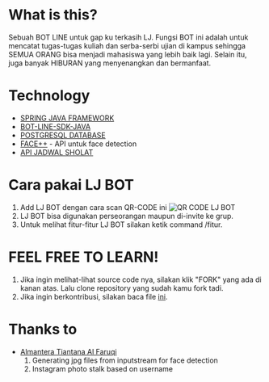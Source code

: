 # What is this?
Sebuah BOT LINE untuk gap ku terkasih LJ. Fungsi BOT ini adalah untuk mencatat tugas-tugas kuliah dan serba-serbi ujian di kampus sehingga SEMUA ORANG bisa menjadi mahasiswa yang lebih baik lagi. Selain itu, juga banyak HIBURAN yang menyenangkan dan bermanfaat.

# Technology
* [SPRING JAVA FRAMEWORK](https://spring.io)
* [BOT-LINE-SDK-JAVA](https://github.com/line/line-bot-sdk-java)
* [POSTGRESQL DATABASE](https://www.postgresql.org)
* [FACE++](https://faceplusplus.com) - API untuk face detection
* [API JADWAL SHOLAT](https://gist.github.com/siswadi/b24f13ddc80eb92e0b01a8a595c32433)

# Cara pakai LJ BOT
1. Add LJ BOT dengan cara scan QR-CODE ini
![QR CODE LJ BOT](https://github.com/axellageraldinc/lj-line-bot/blob/master/sQY9xUkQbY.png)
2. LJ BOT bisa digunakan perseorangan maupun di-invite ke grup.
3. Untuk melihat fitur-fitur LJ BOT silakan ketik command /fitur.

# FEEL FREE TO LEARN!
1. Jika ingin melihat-lihat source code nya, silakan klik "FORK" yang ada di kanan atas. Lalu clone repository yang sudah kamu fork tadi.
2. Jika ingin berkontribusi, silakan baca file [ini](https://github.com/axellageraldinc/lj-line-bot/blob/master/CONTRIBUTING.md).

# Thanks to
* [Almantera Tiantana Al Faruqi](https://github.com/almanalfaruq)
  1. Generating jpg files from inputstream for face detection
  2. Instagram photo stalk based on username
